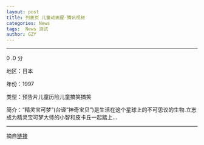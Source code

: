 ```yaml
---
layout: post
title: 列表页 儿童动画屋-腾讯视频
categories: News
tags:  News 测试
author: GZY
---
```


*****

0 .0 分

地区：日本

年份：1997

类型：预告片儿童历险儿童搞笑搞笑

简介：“精灵宝可梦”(台译“神奇宝贝”)是生活在这个星球上的不可思议的生物.立志成为精灵宝可梦大师的小智和皮卡丘一起踏上...

*****

摘自[链接](http://v.qq.com/kid/list/list_1_1_1_0_1.html#itype:1,iarea:-1,iage:-1,mi_sort:1,mi_show_type:0,mi_pagenum:0,mi_pagesize:18)